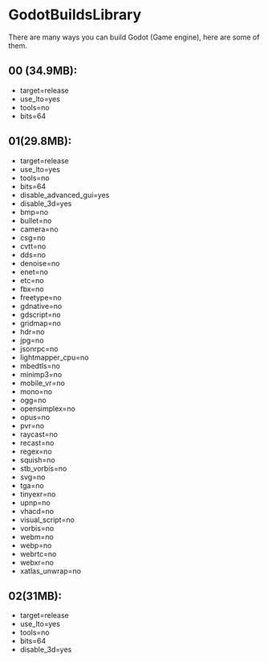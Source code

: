 # GodotBuildsLibrary

There are many ways you can build Godot (Game engine), here are some of them.

## 00 (34.9MB):
- target=release 
- use_lto=yes 
- tools=no 
- bits=64

## 01(29.8MB):
- target=release 
- use_lto=yes 
- tools=no 
- bits=64 
- disable_advanced_gui=yes 
- disable_3d=yes 
- bmp=no 
- bullet=no 
- camera=no 
- csg=no 
- cvtt=no 
- dds=no 
- denoise=no 
- enet=no 
- etc=no 
- fbx=no 
- freetype=no 
- gdnative=no 
- gdscript=no 
- gridmap=no 
- hdr=no 
- jpg=no 
- jsonrpc=no 
- lightmapper_cpu=no 
- mbedtls=no 
- minimp3=no 
- mobile_vr=no 
- mono=no 
- ogg=no 
- opensimplex=no 
- opus=no 
- pvr=no 
- raycast=no 
- recast=no 
- regex=no 
- squish=no 
- stb_vorbis=no 
- svg=no 
- tga=no 
- tinyexr=no 
- upnp=no 
- vhacd=no 
- visual_script=no 
- vorbis=no 
- webm=no 
- webp=no 
- webrtc=no 
- webxr=no 
- xatlas_unwrap=no

## 02(31MB):
- target=release 
- use_lto=yes 
- tools=no 
- bits=64 
- disable_3d=yes

